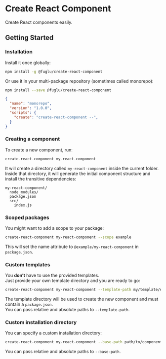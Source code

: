 # Create React Component

Create React components easily.

## Getting Started

### Installation

Install it once globally:

```sh
npm install -g @fuglu/create-react-component
```

Or use it in your multi-package repository (sometimes called monorepo):

```sh
npm install --save @fuglu/create-react-component
```
```json
{
  "name": "monorepo",
  "version": "1.0.0",
  "scripts": {
    "create": "create-react-component --",
  }
}
```

### Creating a component

To create a new component, run:

```sh
create-react-component my-react-component
```

It will create a directory called `my-react-component` inside the current folder.<br>
Inside that directory, it will generate the initial component structure and install the transitive dependencies:

```
my-react-component/
  node_modules/
  package.json
  src/
    index.js
```

### Scoped packages

You might want to add a scope to your package:

```sh
create-react-component my-react-component --scope example
```

This will set the name attribute to `@example/my-react-component` in `package.json`.


### Custom templates

You **don’t** have to use the provided templates.<br>
Just provide your own template directory and you are ready to go:

```sh
create-react-component my-react-component --template-path my/template/directory
```

The template directory will be used to create the new component and must contain a `package.json`.<br>
You can pass relative and absolute paths to `--template-path`.


### Custom installation directory

You can specify a custom installation directory:

```sh
create-react-component my-react-component --base-path path/to/components
```

You can pass relative and absolute paths to `--base-path`.

